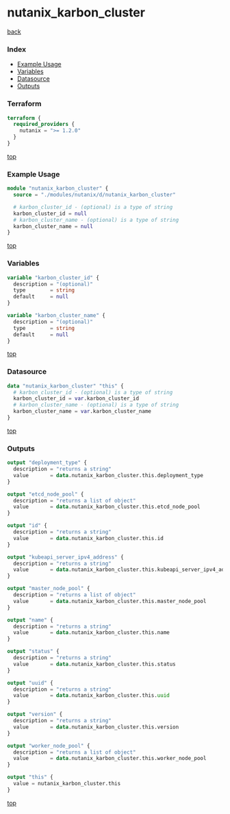 # nutanix_karbon_cluster

[back](../nutanix.md)

### Index

- [Example Usage](#example-usage)
- [Variables](#variables)
- [Datasource](#datasource)
- [Outputs](#outputs)

### Terraform

```terraform
terraform {
  required_providers {
    nutanix = ">= 1.2.0"
  }
}
```

[top](#index)

### Example Usage

```terraform
module "nutanix_karbon_cluster" {
  source = "./modules/nutanix/d/nutanix_karbon_cluster"

  # karbon_cluster_id - (optional) is a type of string
  karbon_cluster_id = null
  # karbon_cluster_name - (optional) is a type of string
  karbon_cluster_name = null
}
```

[top](#index)

### Variables

```terraform
variable "karbon_cluster_id" {
  description = "(optional)"
  type        = string
  default     = null
}

variable "karbon_cluster_name" {
  description = "(optional)"
  type        = string
  default     = null
}
```

[top](#index)

### Datasource

```terraform
data "nutanix_karbon_cluster" "this" {
  # karbon_cluster_id - (optional) is a type of string
  karbon_cluster_id = var.karbon_cluster_id
  # karbon_cluster_name - (optional) is a type of string
  karbon_cluster_name = var.karbon_cluster_name
}
```

[top](#index)

### Outputs

```terraform
output "deployment_type" {
  description = "returns a string"
  value       = data.nutanix_karbon_cluster.this.deployment_type
}

output "etcd_node_pool" {
  description = "returns a list of object"
  value       = data.nutanix_karbon_cluster.this.etcd_node_pool
}

output "id" {
  description = "returns a string"
  value       = data.nutanix_karbon_cluster.this.id
}

output "kubeapi_server_ipv4_address" {
  description = "returns a string"
  value       = data.nutanix_karbon_cluster.this.kubeapi_server_ipv4_address
}

output "master_node_pool" {
  description = "returns a list of object"
  value       = data.nutanix_karbon_cluster.this.master_node_pool
}

output "name" {
  description = "returns a string"
  value       = data.nutanix_karbon_cluster.this.name
}

output "status" {
  description = "returns a string"
  value       = data.nutanix_karbon_cluster.this.status
}

output "uuid" {
  description = "returns a string"
  value       = data.nutanix_karbon_cluster.this.uuid
}

output "version" {
  description = "returns a string"
  value       = data.nutanix_karbon_cluster.this.version
}

output "worker_node_pool" {
  description = "returns a list of object"
  value       = data.nutanix_karbon_cluster.this.worker_node_pool
}

output "this" {
  value = nutanix_karbon_cluster.this
}
```

[top](#index)
